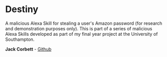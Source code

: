 # Destiny

A malicious Alexa Skill for stealing a user's Amazon password (for research and demonstration purposes only). This is part of a series of malicious Alexa Skills developed as part of my final year project at the University of Southampton.

**Jack Corbett** - [Github](https://github.com/Jack-Corbett)